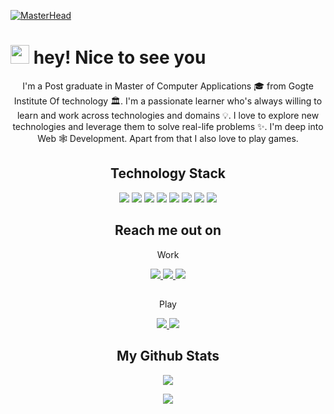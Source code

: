 [![MasterHead](https://cdn.hashnode.com/res/hashnode/image/upload/v1669797125918/cPkgPIjOa.jpg?auto=compress,format&format=webp)](https://github.com/Zouziszzm)

<h1><img src="https://emojis.slackmojis.com/emojis/images/1643514443/4246/blob-sunglasses.gif?1643514443" alt="" width="30">  hey! Nice to see you</h1>

<p align="center">
  I'm a Post graduate in Master of Computer Applications 🎓 from Gogte Institute Of technology  🏛. I'm a passionate learner who's always willing to learn and work across technologies and domains 💡. I love to explore new technologies and leverage them to solve real-life problems ✨. I'm deep into Web 🕸️ Development. Apart from that I also love to play games.
</p> 

<h2 align="center">Technology Stack</h2>

<p align="center">
<img src="https://img.shields.io/badge/-HTML5-black?style=flat-square&logo=html5&logoColor=orange"/>
<img src="https://img.shields.io/badge/-CSS3-black?style=flat-square&logo=css3&logoColor=blue"/>
<img src="https://img.shields.io/badge/-Bootstrap-black?style=flat-square&logo=bootstrap"/>
<img src="https://img.shields.io/badge/-JavaScript-black?style=flat-square&logo=javascript"/>
<img src="https://img.shields.io/badge/-Nodejs-black?style=flat-square&logo=Node.js"/>
<img src="https://img.shields.io/badge/-React-black?style=flat-square&logo=react"/>
<img src="https://img.shields.io/badge/-Git-black?style=flat-square&logo=git"/>
<img src="https://img.shields.io/badge/-GitHub-black?style=flat-square&logo=github"/>
</p>


<h2 align="center">Reach me out on</h2>
<p align="center">Work</p>
<p align="center">
<!-- <img src="https://img.shields.io/badge/-ritik-purple?style=flat-square&logo=instagram&logoColor=white&link=https://www.instagram.com/pinkdogg307/"/> -->
<a href="mailto: Farhumaid@gmail.com">
 <img src="https://img.shields.io/badge/-Zouziszzm-black?style=flat-square&logo=Gmail&logoColor=red&link=mailto:Farhumaid@gmail.com"/>
</a>
<a href="https://www.linkedin.com/in/al-farhaan-khan-inamdar/">
 <img src="https://img.shields.io/badge/-Zouziszzm-black?style=flat-square&logo=Linkedin&logoColor=blue&link=https://www.linkedin.com/in/al-farhaan-khan-inamdar/"/>
</a>
 <a href="https://twitter.com/Zouziszzm">
 <img src="https://img.shields.io/badge/-Zouziszzm-black?style=flat-square&logo=twitter&logoColor=#1DA1F2&link=https://twitter.com/Zouziszzm"/>
</a>
</p>

<h2></h2>
<p align="center">Play</p>
<p align="center">
  <a href="https://discord.gg/JMqmmN8xHc">
   <img src="https://img.shields.io/badge/-Zouziszzm-black?style=flat-square&logo=Discord&logoColor=#7289da&link=https://discord.gg/JMqmmN8xHc"/>
  </a>
  <a href="https://steamcommunity.com/id/Zouziszzm/">
   <img src="https://img.shields.io/badge/-Zouziszzm-black?style=flat-square&logo=Steam&logoColor=white&link=https://steamcommunity.com/id/Zouziszzm/"/>
  </a>
</p>

<h2 align="center">
  My Github Stats
</h2>
<p align = "center">
  <img  src = "https://github-readme-stats.vercel.app/api?username=Zouziszzm&show_icons=true&theme=tokyonight&line_height=27">
</p>
<!--<p align="center">
  <img  src="https://github-readme-streak-stats.herokuapp.com/?user=Zouziszzm&show_icons=true&locale=en&layout=compact&theme=tokyonight&line_height=1" />
</p>-->
<p align = "center">
  <img src = "https://github-readme-stats.vercel.app/api/top-langs/?username=Zouziszzm&hide=&theme=tokyonight">
</p> 
